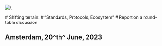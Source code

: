 ![](./assets/images/cover.svg)\

<div id="header">
# Shifting terrain:
# “Standards, Protocols, Ecosystem”
# Report on a round-table discussion
</div>

## Amsterdam, 20^th^ June, 2023

<span class="category all"><!-- dot: possible values: all, environment,
geopolitics, standards, standards-geopolitics, environment-geopolitics,
environment-standards ---></span>

